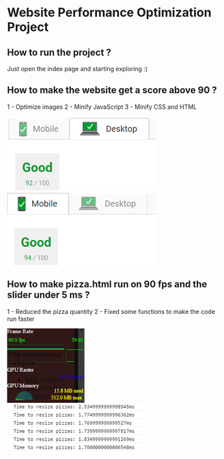 # Website Performance Optimization Project

## How to run the project ?

Just open the index page and starting exploring :)


## How to make the website get a score above 90 ?

1 - Optimize images 
2 - Minify JavaScript
3 - Minify CSS and HTML

![ScreenShot](https://github.com/Mltms/frontend-nanodegree-mobile-portfolio/blob/master/img/computer-score.PNG)
![ScreenShot](https://github.com/Mltms/frontend-nanodegree-mobile-portfolio/blob/master/img/Phone-score.PNG)


## How to make pizza.html run on 90 fps and the slider under 5 ms ?

1 - Reduced the pizza quantity
2 - Fixed some functions to make the code run faster

![ScreenShot](https://github.com/Mltms/frontend-nanodegree-mobile-portfolio/blob/master/img/FPS.PNG)
![ScreenShot](https://github.com/Mltms/frontend-nanodegree-mobile-portfolio/blob/master/img/Resize.PNG)
